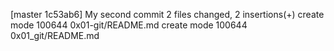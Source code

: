 [master 1c53ab6] My second commit
 2 files changed, 2 insertions(+)
 create mode 100644 0x01-git/README.md
 create mode 100644 0x01_git/README.md
